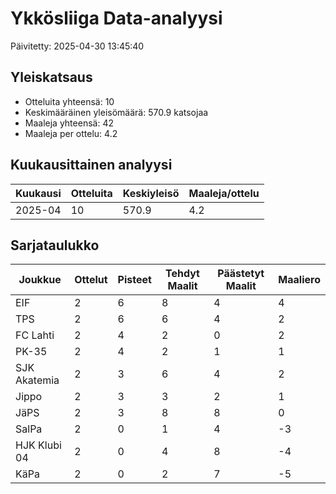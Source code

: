 # Ykkösliiga Data-analyysi

Päivitetty: 2025-04-30 13:45:40

## Yleiskatsaus

- Otteluita yhteensä: 10
- Keskimääräinen yleisömäärä: 570.9 katsojaa
- Maaleja yhteensä: 42
- Maaleja per ottelu: 4.2

## Kuukausittainen analyysi

| Kuukausi | Otteluita | Keskiyleisö | Maaleja/ottelu |
|----------|-----------|-------------|---------------|
| 2025-04 | 10 | 570.9 | 4.2 |

## Sarjataulukko

| Joukkue | Ottelut | Pisteet | Tehdyt Maalit | Päästetyt Maalit | Maaliero |
|---------|---------|---------|---------------|-----------------|----------|
| EIF | 2 | 6 | 8 | 4 | 4 |
| TPS | 2 | 6 | 6 | 4 | 2 |
| FC Lahti | 2 | 4 | 2 | 0 | 2 |
| PK-35 | 2 | 4 | 2 | 1 | 1 |
| SJK Akatemia | 2 | 3 | 6 | 4 | 2 |
| Jippo | 2 | 3 | 3 | 2 | 1 |
| JäPS | 2 | 3 | 8 | 8 | 0 |
| SalPa | 2 | 0 | 1 | 4 | -3 |
| HJK Klubi 04 | 2 | 0 | 4 | 8 | -4 |
| KäPa | 2 | 0 | 2 | 7 | -5 |
